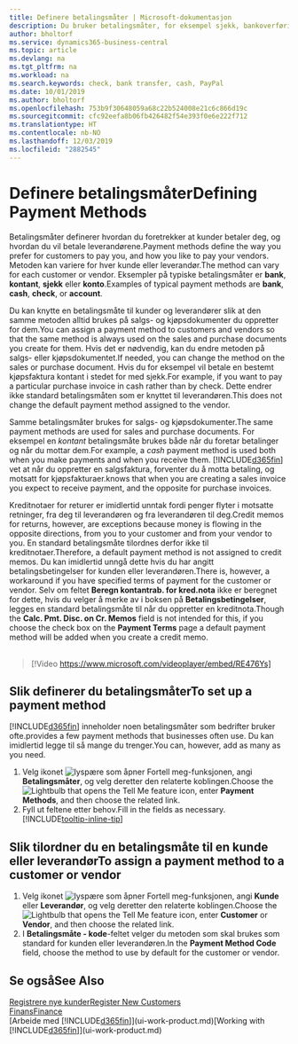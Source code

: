 ```yaml
---
title: Definere betalingsmåter | Microsoft-dokumentasjon
description: Du bruker betalingsmåter, for eksempel sjekk, bankoverføring, kontanter eller PayPal, til å definere hvordan salgs- og kjøpsfakturaer skal betales.
author: bholtorf
ms.service: dynamics365-business-central
ms.topic: article
ms.devlang: na
ms.tgt_pltfrm: na
ms.workload: na
ms.search.keywords: check, bank transfer, cash, PayPal
ms.date: 10/01/2019
ms.author: bholtorf
ms.openlocfilehash: 753b9f30648059a68c22b524008e21c6c866d19c
ms.sourcegitcommit: cfc92eefa8b06fb426482f54e393f0e6e222f712
ms.translationtype: HT
ms.contentlocale: nb-NO
ms.lasthandoff: 12/03/2019
ms.locfileid: "2882545"
---
```

# <a name="defining-payment-methods"></a><span data-ttu-id="251b6-103">Definere betalingsmåter</span><span class="sxs-lookup"><span data-stu-id="251b6-103">Defining Payment Methods</span></span>
<span data-ttu-id="251b6-104">Betalingsmåter definerer hvordan du foretrekker at kunder betaler deg, og hvordan du vil betale leverandørene.</span><span class="sxs-lookup"><span data-stu-id="251b6-104">Payment methods define the way you prefer for customers to pay you, and how you like to pay your vendors.</span></span> <span data-ttu-id="251b6-105">Metoden kan variere for hver kunde eller leverandør.</span><span class="sxs-lookup"><span data-stu-id="251b6-105">The method can vary for each customer or vendor.</span></span> <span data-ttu-id="251b6-106">Eksempler på typiske betalingsmåter er **bank**, **kontant**, **sjekk** eller **konto**.</span><span class="sxs-lookup"><span data-stu-id="251b6-106">Examples of typical payment methods are **bank**, **cash**, **check**, or **account**.</span></span>

<span data-ttu-id="251b6-107">Du kan knytte en betalingsmåte til kunder og leverandører slik at den samme metoden alltid brukes på salgs- og kjøpsdokumenter du oppretter for dem.</span><span class="sxs-lookup"><span data-stu-id="251b6-107">You can assign a payment method to customers and vendors so that the same method is always used on the sales and purchase documents you create for them.</span></span> <span data-ttu-id="251b6-108">Hvis det er nødvendig, kan du endre metoden på salgs- eller kjøpsdokumentet.</span><span class="sxs-lookup"><span data-stu-id="251b6-108">If needed, you can change the method on the sales or purchase document.</span></span> <span data-ttu-id="251b6-109">Hvis du for eksempel vil betale en bestemt kjøpsfaktura kontant i stedet for med sjekk.</span><span class="sxs-lookup"><span data-stu-id="251b6-109">For example, if you want to pay a particular purchase invoice in cash rather than by check.</span></span> <span data-ttu-id="251b6-110">Dette endrer ikke standard betalingsmåten som er knyttet til leverandøren.</span><span class="sxs-lookup"><span data-stu-id="251b6-110">This does not change the default payment method assigned to the vendor.</span></span>

<span data-ttu-id="251b6-111">Samme betalingsmåter brukes for salgs- og kjøpsdokumenter.</span><span class="sxs-lookup"><span data-stu-id="251b6-111">The same payment methods are used for sales and purchase documents.</span></span> <span data-ttu-id="251b6-112">For eksempel en _kontant_ betalingsmåte brukes både når du foretar betalinger og når du mottar dem.</span><span class="sxs-lookup"><span data-stu-id="251b6-112">For example, a _cash_ payment method is used both when you make payments and when you receive them.</span></span> [!INCLUDE[d365fin](includes/d365fin_md.md)] <span data-ttu-id="251b6-113">vet at når du oppretter en salgsfaktura, forventer du å motta betaling, og motsatt for kjøpsfakturaer.</span><span class="sxs-lookup"><span data-stu-id="251b6-113">knows that when you are creating a sales invoice you expect to receive payment, and the opposite for purchase invoices.</span></span>

<span data-ttu-id="251b6-114">Kreditnotaer for returer er imidlertid unntak fordi penger flyter i motsatte retninger, fra deg til leverandøren og fra leverandøren til deg.</span><span class="sxs-lookup"><span data-stu-id="251b6-114">Credit memos for returns, however, are exceptions because money is flowing in the opposite directions, from you to your customer and from your vendor to you.</span></span> <span data-ttu-id="251b6-115">En standard betalingsmåte tilordnes derfor ikke til kreditnotaer.</span><span class="sxs-lookup"><span data-stu-id="251b6-115">Therefore, a default payment method is not assigned to credit memos.</span></span> <span data-ttu-id="251b6-116">Du kan imidlertid unngå dette hvis du har angitt betalingsbetingelser for kunden eller leverandøren.</span><span class="sxs-lookup"><span data-stu-id="251b6-116">There is, however, a workaround if you have specified terms of payment for the customer or vendor.</span></span> <span data-ttu-id="251b6-117">Selv om feltet **Beregn kontantrab. for kred.nota** ikke er beregnet for dette, hvis du velger å merke av i boksen på **Betalingsbetingelser**, legges en standard betalingsmåte til når du oppretter en kreditnota.</span><span class="sxs-lookup"><span data-stu-id="251b6-117">Though the **Calc. Pmt. Disc. on Cr. Memos** field is not intended for this, if you choose the check box on the **Payment Terms** page a default payment method will be added when you create a credit memo.</span></span> <br><br>  

> [!Video https://www.microsoft.com/videoplayer/embed/RE476Ys]

## <a name="to-set-up-a-payment-method"></a><span data-ttu-id="251b6-118">Slik definerer du betalingsmåter</span><span class="sxs-lookup"><span data-stu-id="251b6-118">To set up a payment method</span></span>
[!INCLUDE[d365fin](includes/d365fin_md.md)] <span data-ttu-id="251b6-119">inneholder noen betalingsmåter som bedrifter bruker ofte.</span><span class="sxs-lookup"><span data-stu-id="251b6-119">provides a few payment methods that businesses often use.</span></span> <span data-ttu-id="251b6-120">Du kan imidlertid legge til så mange du trenger.</span><span class="sxs-lookup"><span data-stu-id="251b6-120">You can, however, add as many as you need.</span></span>

1. <span data-ttu-id="251b6-121">Velg ikonet ![lyspære som åpner Fortell meg-funksjonen](media/ui-search/search_small.png "Fortell hva du vil gjøre"), angi **Betalingsmåter**, og velg deretter den relaterte koblingen.</span><span class="sxs-lookup"><span data-stu-id="251b6-121">Choose the ![Lightbulb that opens the Tell Me feature](media/ui-search/search_small.png "Tell me what you want to do") icon, enter **Payment Methods**, and then choose the related link.</span></span>
2. <span data-ttu-id="251b6-122">Fyll ut feltene etter behov.</span><span class="sxs-lookup"><span data-stu-id="251b6-122">Fill in the fields as necessary.</span></span> [!INCLUDE[tooltip-inline-tip](includes/tooltip-inline-tip_md.md)]

## <a name="to-assign-a-payment-method-to-a-customer-or-vendor"></a><span data-ttu-id="251b6-123">Slik tilordner du en betalingsmåte til en kunde eller leverandør</span><span class="sxs-lookup"><span data-stu-id="251b6-123">To assign a payment method to a customer or vendor</span></span>
1. <span data-ttu-id="251b6-124">Velg ikonet ![lyspære som åpner Fortell meg-funksjonen](media/ui-search/search_small.png "Fortell hva du vil gjøre"), angi **Kunde** eller **Leverandør**, og velg deretter den relaterte koblingen.</span><span class="sxs-lookup"><span data-stu-id="251b6-124">Choose the ![Lightbulb that opens the Tell Me feature](media/ui-search/search_small.png "Tell me what you want to do") icon, enter **Customer** or **Vendor**, and then choose the related link.</span></span>
2. <span data-ttu-id="251b6-125">I **Betalingsmåte - kode**-feltet velger du metoden som skal brukes som standard for kunden eller leverandøren.</span><span class="sxs-lookup"><span data-stu-id="251b6-125">In the **Payment Method Code** field, choose the method to use by default for the customer or vendor.</span></span>

## <a name="see-also"></a><span data-ttu-id="251b6-126">Se også</span><span class="sxs-lookup"><span data-stu-id="251b6-126">See Also</span></span>
[<span data-ttu-id="251b6-127">Registrere nye kunder</span><span class="sxs-lookup"><span data-stu-id="251b6-127">Register New Customers</span></span>](sales-how-register-new-customers.md)  
[<span data-ttu-id="251b6-128">Finans</span><span class="sxs-lookup"><span data-stu-id="251b6-128">Finance</span></span>](finance.md)  
<span data-ttu-id="251b6-129">[Arbeide med [!INCLUDE[d365fin](includes/d365fin_md.md)]](ui-work-product.md)</span><span class="sxs-lookup"><span data-stu-id="251b6-129">[Working with [!INCLUDE[d365fin](includes/d365fin_md.md)]](ui-work-product.md)</span></span>  
